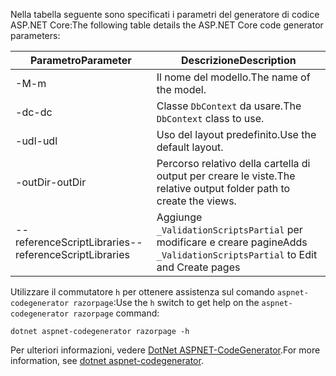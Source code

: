 <a name="codegenerator"></a> <span data-ttu-id="06265-101">Nella tabella seguente sono specificati i parametri del generatore di codice ASP.NET Core:</span><span class="sxs-lookup"><span data-stu-id="06265-101">The following table details the ASP.NET Core code generator parameters:</span></span>

| <span data-ttu-id="06265-102">Parametro</span><span class="sxs-lookup"><span data-stu-id="06265-102">Parameter</span></span>               | <span data-ttu-id="06265-103">Descrizione</span><span class="sxs-lookup"><span data-stu-id="06265-103">Description</span></span>|
| ----------------- | ------------ |
| <span data-ttu-id="06265-104">-M</span><span class="sxs-lookup"><span data-stu-id="06265-104">-m</span></span>  | <span data-ttu-id="06265-105">Il nome del modello.</span><span class="sxs-lookup"><span data-stu-id="06265-105">The name of the model.</span></span> |
| <span data-ttu-id="06265-106">-dc</span><span class="sxs-lookup"><span data-stu-id="06265-106">-dc</span></span>  | <span data-ttu-id="06265-107">Classe `DbContext` da usare.</span><span class="sxs-lookup"><span data-stu-id="06265-107">The `DbContext` class to use.</span></span> |
| <span data-ttu-id="06265-108">-udl</span><span class="sxs-lookup"><span data-stu-id="06265-108">-udl</span></span> | <span data-ttu-id="06265-109">Uso del layout predefinito.</span><span class="sxs-lookup"><span data-stu-id="06265-109">Use the default layout.</span></span> |
| <span data-ttu-id="06265-110">-outDir</span><span class="sxs-lookup"><span data-stu-id="06265-110">-outDir</span></span> | <span data-ttu-id="06265-111">Percorso relativo della cartella di output per creare le viste.</span><span class="sxs-lookup"><span data-stu-id="06265-111">The relative output folder path to create the views.</span></span> |
| <span data-ttu-id="06265-112">--referenceScriptLibraries</span><span class="sxs-lookup"><span data-stu-id="06265-112">--referenceScriptLibraries</span></span> | <span data-ttu-id="06265-113">Aggiunge `_ValidationScriptsPartial` per modificare e creare pagine</span><span class="sxs-lookup"><span data-stu-id="06265-113">Adds `_ValidationScriptsPartial` to Edit and Create pages</span></span> |

<span data-ttu-id="06265-114">Utilizzare il commutatore `h` per ottenere assistenza sul comando `aspnet-codegenerator razorpage`:</span><span class="sxs-lookup"><span data-stu-id="06265-114">Use the `h` switch to get help on the `aspnet-codegenerator razorpage` command:</span></span>

```dotnetcli
dotnet aspnet-codegenerator razorpage -h
```

<span data-ttu-id="06265-115">Per ulteriori informazioni, vedere [DotNet ASPNET-CodeGenerator](xref:fundamentals/tools/dotnet-aspnet-codegenerator).</span><span class="sxs-lookup"><span data-stu-id="06265-115">For more information, see [dotnet aspnet-codegenerator](xref:fundamentals/tools/dotnet-aspnet-codegenerator).</span></span>
